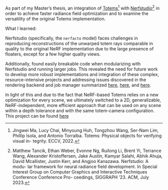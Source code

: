 As part of my Master’s thesis, an integration of [Totems](https://jingweim.github.io/totems/)[^1] with [Nerfstudio](https://github.com/nerfstudio-project/nerfstudio)[^2] in order to achieve faster radiance field optimization and to examine the versatility of the original Totems implementation.

What I learned: 

Nerfstudio (specifically, the `nerfacto` model) faces challenges in reproducing reconstructions of the unwarped totem rays comparable in quality to the original NeRF implementation due to the large presence of floaters, except for a few higher quality views. 

Additionally, found easily breakable code when modularizing with Nerfstudio and running larger jobs. This revealed the need for future work to develop more robust implementations and integration of these complex, resource-intensive projects and addressing issues discovered in the rendering backend and job manager summarized [here](https://github.com/mitsuba-renderer/mitsuba3/issues/849), [here](https://github.com/mitsuba-renderer/drjit-core/issues/63), and [here](https://github.com/mitsuba-renderer/mitsuba3/issues/190). 

In light of this and due to the fact that NeRF-based Totems relies on a new optimization for every scene, we ultimately switched to a 2D, generalizable, NeRF-independent, more efficient approach that can be used on any scene within a depth tolerance and with the same totem-camera configuration. This project can be found [here](https://github.com/sagesimhon/totem_plus)

[^1]: Jingwei Ma, Lucy Chai, Minyoung Huh, Tongzhou Wang, Ser-Nam Lim, Phillip Isola, and Antonio Torralba. Totems: Physical objects for verifying visual in- tegrity. ECCV, 2022.
[^2]: Matthew Tancik, Ethan Weber, Evonne Ng, Ruilong Li, Brent Yi, Terrance Wang, Alexander Kristoffersen, Jake Austin, Kamyar Salahi, Abhik Ahuja, David Mcallister, Justin Kerr, and Angjoo Kanazawa. Nerfstudio: A modu- lar framework for neural radiance field development. In Special Interest Group on Computer Graphics and Interactive Techniques Conference Conference Pro- ceedings, SIGGRAPH ’23. ACM, July 2023.

